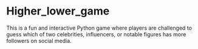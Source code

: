 # Higher_lower_game
This is a fun and interactive Python game where players are challenged to guess which of two celebrities, influencers, or notable figures has more followers on social media.
